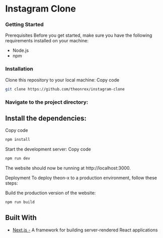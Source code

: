 # Instagram Clone





### Getting Started
Prerequisites
Before you get started, make sure you have the following requirements installed on your machine:

- Node.js
- npm
### Installation
Clone this repository to your local machine:
Copy code
   ```sh
git clone https://github.com/theonrex/instagram-clone

```

### Navigate to the project directory:

 ## Install the dependencies:
 
Copy code
```sh
npm install

```

Start the development server:
Copy code

```sh
npm run dev

```
The website should now be running at http://localhost:3000.

Deployment
To deploy theon-x to a production environment, follow these steps:

Build the production version of the website:
```sh
npm run build

```

## Built With
* [Next.js -](https://nextjs.org/)  A framework for building server-rendered React applications






